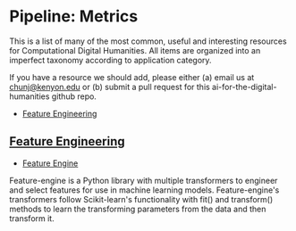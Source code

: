 # Pipeline: Metrics

This is a list of many of the most common, useful and interesting resources for Computational Digital Humanities. All items are organized into an imperfect taxonomy according to application category.

If you have a resource we should add, please either (a) email us at chunj@kenyon.edu or (b) submit a pull request for this ai-for-the-digital-humanities github repo.


* [Feature Engineering](#feature_engineering)
## <a href="feature_engineering">Feature Engineering</a>
* [Feature Engine](https://github.com/feature-engine/feature_engines)

Feature-engine is a Python library with multiple transformers to engineer and select features for use in machine learning models. Feature-engine's transformers follow Scikit-learn's functionality with fit() and transform() methods to learn the transforming parameters from the data and then transform it.
